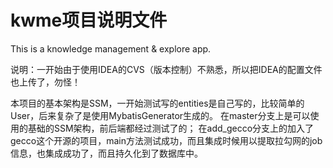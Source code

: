 # kwme项目说明文件
This is a knowledge management & explore app.

说明：一开始由于使用IDEA的CVS（版本控制）不熟悉，所以把IDEA的配置文件也上传了，勿怪！

本项目的基本架构是SSM，一开始测试写的entities是自己写的，比较简单的User，后来复杂了是使用MybatisGenerator生成的。
在master分支上是可以使用的基础的SSM架构，前后端都经过测试了的；
在add_gecco分支上的加入了gecco这个开源的项目，main方法测试成功，而且集成时候用以提取拉勾网的job信息，也集成成功了，而且持久化到了数据库中。
